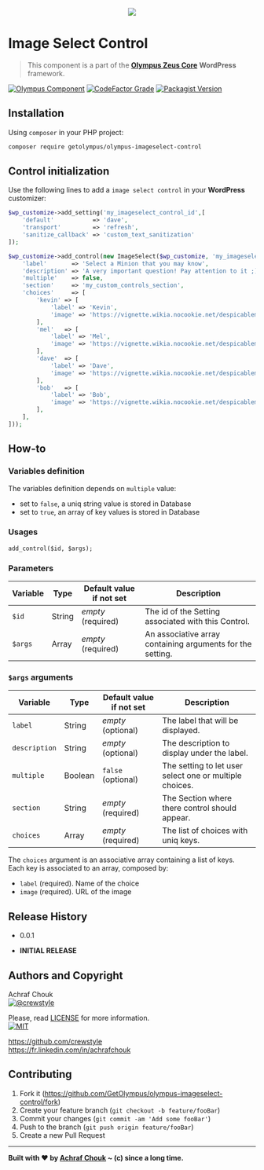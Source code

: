 <p align="center">
    <img src="https://img.icons8.com/nolan/2x/checklist.png">
</p>

# Image Select Control
> This component is a part of the [**Olympus Zeus Core**][zeus-url] **WordPress** framework.

[![Olympus Component][olympus-image]][olympus-url]
[![CodeFactor Grade][codefactor-image]][codefactor-url]
[![Packagist Version][packagist-image]][packagist-url]

## Installation

Using `composer` in your PHP project:

```sh
composer require getolympus/olympus-imageselect-control
```

## Control initialization

Use the following lines to add a `image select control` in your **WordPress** customizer:

```php
$wp_customize->add_setting('my_imageselect_control_id',[
    'default'           => 'dave',
    'transport'         => 'refresh',
    'sanitize_callback' => 'custom_text_sanitization'
]);

$wp_customize->add_control(new ImageSelect($wp_customize, 'my_imageselect_control_id', [
    'label'       => 'Select a Minion that you may know',
    'description' => 'A very important question! Pay attention to it ;)',
    'multiple'    => false,
    'section'     => 'my_custom_controls_section',
    'choices'     => [
        'kevin' => [
            'label' => 'Kevin',
            'image' => 'https://vignette.wikia.nocookie.net/despicableme/images/1/1d/Kevin_minions.png/revision/latest/scale-to-width-down/350?cb=20170703052012',
        ],
        'mel'   => [
            'label' => 'Mel',
            'image' => 'https://vignette.wikia.nocookie.net/despicableme/images/2/2e/Mel_Minion_01.png/revision/latest/scale-to-width-down/350?cb=20160717135212',
        ],
        'dave'  => [
            'label' => 'Dave',
            'image' => 'https://vignette.wikia.nocookie.net/despicableme/images/7/71/Daveholdingcupcake.png/revision/latest/scale-to-width-down/350?cb=20130717145735',
        ],
        'bob'   => [
            'label' => 'Bob',
            'image' => 'https://vignette.wikia.nocookie.net/despicableme/images/c/ca/Bob-from-the-minions-movie.jpg/revision/latest/scale-to-width-down/350?cb=20151224154354',
        ],
    ],
]));
```

## How-to

### Variables definition

The variables definition depends on `multiple` value:
- set to `false`, a uniq string value is stored in Database
- set to `true`, an array of key values is stored in Database

### Usages

`add_control($id, $args);`

### Parameters

| Variable      | Type    | Default value if not set | Description     |
| ------------- | ------- | ------------------------ | --------------- |
| `$id`         | String  | *empty* (required)       | The id of the Setting associated with this Control. |
| `$args`       | Array   | *empty* (required)       | An associative array containing arguments for the setting. |

### `$args` arguments

| Variable      | Type    | Default value if not set | Description     |
| ------------- | ------- | ------------------------ | --------------- |
| `label`       | String  | *empty* (optional)       | The label that will be displayed. |
| `description` | String  | *empty* (optional)       | The description to display under the label. |
| `multiple`    | Boolean | `false` (optional)       | The setting to let user select one or multiple choices. |
| `section`     | String  | *empty* (required)       | The Section where there control should appear. |
| `choices`     | Array   | *empty* (required)       | The list of choices with uniq keys. |

The `choices` argument is an associative array containing a list of keys.  
Each key is associated to an array, composed by:
- `label` (required). Name of the choice
- `image` (required). URL of the image

## Release History

* 0.0.1
- **INITIAL RELEASE**

## Authors and Copyright

Achraf Chouk  
[![@crewstyle][twitter-image]][twitter-url]

Please, read [LICENSE][license-blob] for more information.  
[![MIT][license-image]][license-url]

<https://github.com/crewstyle>  
<https://fr.linkedin.com/in/achrafchouk>

## Contributing

1. Fork it (<https://github.com/GetOlympus/olympus-imageselect-control/fork>)
2. Create your feature branch (`git checkout -b feature/fooBar`)
3. Commit your changes (`git commit -am 'Add some fooBar'`)
4. Push to the branch (`git push origin feature/fooBar`)
5. Create a new Pull Request

---

**Built with ♥ by [Achraf Chouk](http://github.com/crewstyle "Achraf Chouk") ~ (c) since a long time.**

<!-- links & imgs dfn's -->
[olympus-image]: https://img.shields.io/badge/for-Olympus-44cc11.svg?style=flat-square
[olympus-url]: https://github.com/GetOlympus
[zeus-url]: https://github.com/GetOlympus/Zeus-Core
[codefactor-image]: https://www.codefactor.io/repository/github/GetOlympus/olympus-imageselect-control/badge?style=flat-square
[codefactor-url]: https://www.codefactor.io/repository/github/getolympus/olympus-imageselect-control
[getoption-url]: https://developer.wordpress.org/reference/functions/get_option/
[license-blob]: https://github.com/GetOlympus/olympus-imageselect-control/blob/master/LICENSE
[license-image]: https://img.shields.io/badge/license-MIT_License-blue.svg?style=flat-square
[license-url]: http://opensource.org/licenses/MIT
[packagist-image]: https://img.shields.io/packagist/v/getolympus/olympus-imageselect-control.svg?style=flat-square
[packagist-url]: https://packagist.org/packages/getolympus/olympus-imageselect-control
[twitter-image]: https://img.shields.io/badge/crewstyle-blue.svg?style=social&logo=twitter
[twitter-url]: http://twitter.com/crewstyle